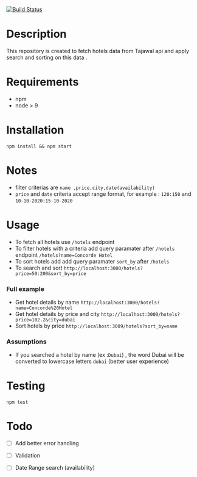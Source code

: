 [![Build Status](https://travis-ci.org/abdelrahmanahmed/tajawal-task.svg?branch=master)](https://travis-ci.org/abdelrahmanahmed/tajawal-task)

# Description
This repository is created to fetch hotels data from Tajawal api and apply search and sorting on this data . 

# Requirements
- npm
- node > 9
# Installation
```
npm install && npm start
```
# Notes
- filter criterias are `name ,price,city,date(availability)`
- `price` and `date` criteria accept range format, for example : `120:150` and `10-10-2020:15-10-2020`
# Usage
- To fetch all hotels use `/hotels` endpoint
- To filter hotels with a criteria add query paramater after `/hotels` endpoint `/hotels?name=Concorde Hotel`
- To sort hotels add add query paramater `sort_by` after `/hotels`
- To search and sort `http://localhost:3000/hotels?price=50:200&sort_by=price`

### Full example 
- Get hotel details by name `http://localhost:3000/hotels?name=Concorde%20Hotel`
- Get hotel details by price and city `http://localhost:3000/hotels?price=102.2&city=dubai`
- Sort hotels by price `http://localhost:3009/hotels?sort_by=name`

### Assumptions
- If you searched a hotel by name (ex :`Dubai`) , the word Dubai will be converted to lowercase letters `dubai` (better user experience)

# Testing
```
npm test
```
# Todo
- [ ] Add better error handling
- [ ] Validation 
- [ ] Date Range search (availability)


